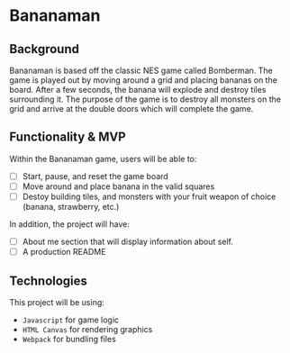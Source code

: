 # Bananaman

## Background

Bananaman is based off the classic NES game called Bomberman. The game is played out by moving around a grid and placing bananas on the board. After a few seconds, the banana will explode and destroy tiles surrounding it. The purpose of the game is to destroy all monsters on the grid and arrive at the double doors which will complete the game.

## Functionality & MVP

Within the Bananaman game, users will be able to:
- [ ]  Start, pause, and reset the game board
- [ ]  Move around and place banana in the valid squares
- [ ]  Destoy building tiles, and monsters with your fruit weapon of choice (banana, strawberry, etc.)

In addition, the project will have:
- [ ] About me section that will display information about self.
- [ ] A production README

##  Technologies
This project will be using:
  - `Javascript` for game logic
  - `HTML Canvas` for rendering graphics
  - `Webpack` for bundling files
